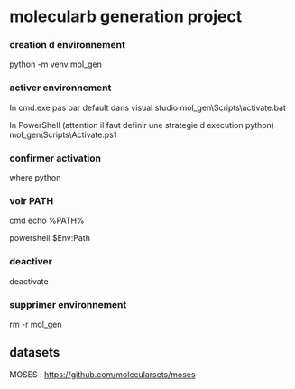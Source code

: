 # molecularb generation project


### creation d environnement 
python -m venv mol_gen


### activer environnement

In cmd.exe pas par default dans visual studio 
mol_gen\Scripts\activate.bat

In PowerShell (attention il faut definir une strategie d execution python)
mol_gen\Scripts\Activate.ps1

### confirmer activation

where python

### voir PATH

cmd
echo %PATH%

powershell
\$Env:Path 

### deactiver
deactivate

### supprimer environnement
rm -r mol_gen


## datasets

MOSES : https://github.com/molecularsets/moses